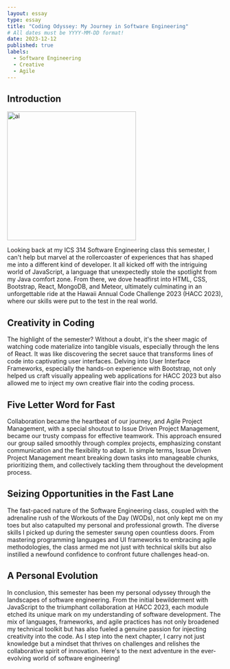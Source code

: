 ```yaml
---
layout: essay
type: essay
title: "Coding Odyssey: My Journey in Software Engineering"
# All dates must be YYYY-MM-DD format!
date: 2023-12-12
published: true
labels:
  - Software Engineering
  - Creative
  - Agile
---
```


## Introduction
<img width="300px" class="float me-3 rounded" src="../img/essay-photos/softeng.jpg" alt="ai">

Looking back at my ICS 314 Software Engineering class this semester, I can't help but marvel at the rollercoaster of experiences that has shaped me into a different kind of developer. It all kicked off with the intriguing world of JavaScript, a language that unexpectedly stole the spotlight from my Java comfort zone. From there, we dove headfirst into HTML, CSS, Bootstrap, React, MongoDB, and Meteor, ultimately culminating in an unforgettable ride at the Hawaii Annual Code Challenge 2023 (HACC 2023), where our skills were put to the test in the real world.

## Creativity in Coding

The highlight of the semester? Without a doubt, it's the sheer magic of watching code materialize into tangible visuals, especially through the lens of React. It was like discovering the secret sauce that transforms lines of code into captivating user interfaces. Delving into User Interface Frameworks, especially the hands-on experience with Bootstrap, not only helped us craft visually appealing web applications for HACC 2023 but also allowed me to inject my own creative flair into the coding process.

## Five Letter Word for Fast

Collaboration became the heartbeat of our journey, and Agile Project Management, with a special shoutout to Issue Driven Project Management, became our trusty compass for effective teamwork. This approach ensured our group sailed smoothly through complex projects, emphasizing constant communication and the flexibility to adapt. In simple terms, Issue Driven Project Management meant breaking down tasks into manageable chunks, prioritizing them, and collectively tackling them throughout the development process.

## Seizing Opportunities in the Fast Lane

The fast-paced nature of the Software Engineering class, coupled with the adrenaline rush of the Workouts of the Day (WODs), not only kept me on my toes but also catapulted my personal and professional growth. The diverse skills I picked up during the semester swung open countless doors. From mastering programming languages and UI frameworks to embracing agile methodologies, the class armed me not just with technical skills but also instilled a newfound confidence to confront future challenges head-on.

## A Personal Evolution

In conclusion, this semester has been my personal odyssey through the landscapes of software engineering. From the initial bewilderment with JavaScript to the triumphant collaboration at HACC 2023, each module etched its unique mark on my understanding of software development. The mix of languages, frameworks, and agile practices has not only broadened my technical toolkit but has also fueled a genuine passion for injecting creativity into the code. As I step into the next chapter, I carry not just knowledge but a mindset that thrives on challenges and relishes the collaborative spirit of innovation. Here's to the next adventure in the ever-evolving world of software engineering!